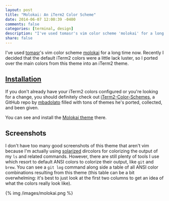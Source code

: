 ```yaml
---
layout: post
title: "Molokai: An iTerm2 Color Scheme"
date: 2014-06-07 12:00:39 -0400
comments: false
categories: [terminal, design]
description: "I've used tomasr's vim color scheme 'molokai' for a long time now. Recently I decided that the default iTerm2 colors were a little lack luster, so I ported over the main colors from this theme into an iTerm2 theme."
share: false
---
```


I've used [tomasr][tomasr]'s vim color scheme [molokai][molokai-vim] for a long time now. Recently I decided that the default iTerm2 colors were a little lack luster, so I ported over the main colors from this theme into an iTerm2 theme.

<!-- more -->

## [<i class="fa fa-angle-double-right"></i> Installation][molokai-iterm2]
If you don't already have your iTerm2 colors configured or you're looking for a change, you should definitely check out [iTerm2-Color-Schemes][iTerm2-Color-Schemes], a GitHub repo by [mbadolato][mbadolato] filled with tons of themes he's ported, collected, and been given. 

You can see and install the [Molokai theme][molokai-iterm2] there.

## Screenshots
I don't have too many good screenshots of this theme that aren't vim because I'm actually using [solarized][solarized] dircolors for colorizing the output of my `ls` and related commands. However, there are still plenty of tools I use which resort to default ANSI colors to colorize their output, like `git` and `brew`. You can see a `git log` command along side a table of all ANSI color combinations resulting from this theme (this table can be a bit overwhelming: it's best to just look at the first two columns to get an idea of what the colors really look like).

{% img /images/molokai.png %}


[tomasr]: https://github.com/tomasr
[molokai-vim]: https://github.com/tomasr/molokai
[iTerm2-Color-Schemes]: https://github.com/mbadolato/iTerm2-Color-Schemes
[mbadolato]: https://github.com/mbadolato
[molokai-iterm2]: https://github.com/mbadolato/iTerm2-Color-Schemes#molokai
[solarized]: https://github.com/seebi/dircolors-solarized
